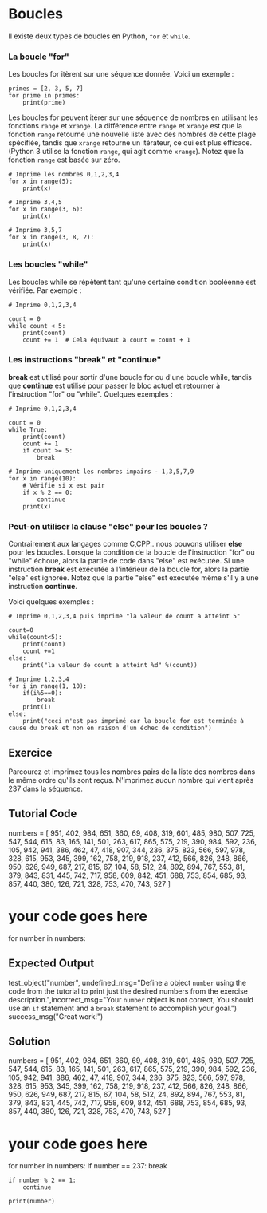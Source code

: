 # Boucles
Il existe deux types de boucles en Python, `for` et `while`.

### La boucle "for"

Les boucles for itèrent sur une séquence donnée. Voici un exemple :

    primes = [2, 3, 5, 7]
    for prime in primes:
        print(prime)

Les boucles for peuvent itérer sur une séquence de nombres en utilisant les fonctions `range` et `xrange`. La différence entre `range` et `xrange` est que la fonction `range` retourne une nouvelle liste avec des nombres de cette plage spécifiée, tandis que `xrange` retourne un itérateur, ce qui est plus efficace. (Python 3 utilise la fonction `range`, qui agit comme `xrange`). Notez que la fonction `range` est basée sur zéro.

    # Imprime les nombres 0,1,2,3,4
    for x in range(5):
        print(x)

    # Imprime 3,4,5
    for x in range(3, 6):
        print(x)

    # Imprime 3,5,7
    for x in range(3, 8, 2):
        print(x)

### Les boucles "while"

Les boucles while se répètent tant qu'une certaine condition booléenne est vérifiée. Par exemple :

    # Imprime 0,1,2,3,4

    count = 0
    while count < 5:
        print(count)
        count += 1  # Cela équivaut à count = count + 1

### Les instructions "break" et "continue"

**break** est utilisé pour sortir d'une boucle for ou d'une boucle while, tandis que **continue** est utilisé pour passer le bloc actuel et retourner à l'instruction "for" ou "while". Quelques exemples :

    # Imprime 0,1,2,3,4

    count = 0
    while True:
        print(count)
        count += 1
        if count >= 5:
            break

    # Imprime uniquement les nombres impairs - 1,3,5,7,9
    for x in range(10):
        # Vérifie si x est pair
        if x % 2 == 0:
            continue
        print(x)

### Peut-on utiliser la clause "else" pour les boucles ?

Contrairement aux langages comme C,CPP.. nous pouvons utiliser **else** pour les boucles. Lorsque la condition de la boucle de l'instruction "for" ou "while" échoue, alors la partie de code dans "else" est exécutée. Si une instruction **break** est exécutée à l'intérieur de la boucle for, alors la partie "else" est ignorée.
Notez que la partie "else" est exécutée même s'il y a une instruction **continue**.

Voici quelques exemples :

    # Imprime 0,1,2,3,4 puis imprime "la valeur de count a atteint 5"

    count=0
    while(count<5):
        print(count)
        count +=1
    else:
        print("la valeur de count a atteint %d" %(count))

    # Imprime 1,2,3,4
    for i in range(1, 10):
        if(i%5==0):
            break
        print(i)
    else:
        print("ceci n'est pas imprimé car la boucle for est terminée à cause du break et non en raison d'un échec de condition")


Exercice
--------

Parcourez et imprimez tous les nombres pairs de la liste des nombres dans le même ordre qu'ils sont reçus. N'imprimez aucun nombre qui vient après 237 dans la séquence.

Tutorial Code
-------------
numbers = [
    951, 402, 984, 651, 360, 69, 408, 319, 601, 485, 980, 507, 725, 547, 544,
    615, 83, 165, 141, 501, 263, 617, 865, 575, 219, 390, 984, 592, 236, 105, 942, 941,
    386, 462, 47, 418, 907, 344, 236, 375, 823, 566, 597, 978, 328, 615, 953, 345,
    399, 162, 758, 219, 918, 237, 412, 566, 826, 248, 866, 950, 626, 949, 687, 217,
    815, 67, 104, 58, 512, 24, 892, 894, 767, 553, 81, 379, 843, 831, 445, 742, 717,
    958, 609, 842, 451, 688, 753, 854, 685, 93, 857, 440, 380, 126, 721, 328, 753, 470,
    743, 527
]

# your code goes here
for number in numbers:

Expected Output
---------------

test_object("number", undefined_msg="Define a object `number` using the code from the tutorial to print just the desired numbers from the exercise description.",incorrect_msg="Your `number` object is not correct, You should use an `if` statement and a `break` statement to accomplish your goal.")
success_msg("Great work!")

Solution
--------

numbers = [
    951, 402, 984, 651, 360, 69, 408, 319, 601, 485, 980, 507, 725, 547, 544,
    615, 83, 165, 141, 501, 263, 617, 865, 575, 219, 390, 984, 592, 236, 105, 942, 941,
    386, 462, 47, 418, 907, 344, 236, 375, 823, 566, 597, 978, 328, 615, 953, 345,
    399, 162, 758, 219, 918, 237, 412, 566, 826, 248, 866, 950, 626, 949, 687, 217,
    815, 67, 104, 58, 512, 24, 892, 894, 767, 553, 81, 379, 843, 831, 445, 742, 717,
    958, 609, 842, 451, 688, 753, 854, 685, 93, 857, 440, 380, 126, 721, 328, 753, 470,
    743, 527
]

# your code goes here
for number in numbers:
    if number == 237:
        break

    if number % 2 == 1:
        continue

    print(number)
